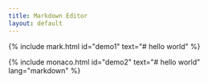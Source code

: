 ```yaml
---
title: Markdown Editor
layout: default
---
```


{% include mark.html id="demo1" text="# hello world" %}

{% include monaco.html id="demo2" text="# hello world" lang="markdown" %}

<br>